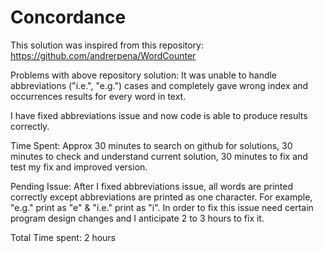 # Concordance

This solution was inspired from this repository: https://github.com/andrerpena/WordCounter

Problems with above repository solution: It was unable to handle abbreviations ("i.e.", "e.g.") cases and completely gave wrong index and occurrences results for every word in text.

I have fixed abbreviations issue and now code is able to produce results correctly.

Time Spent: Approx 30 minutes to search on github for solutions, 30 minutes to check and understand current solution, 30 minutes to fix and test my fix and improved version.

Pending Issue: After I fixed abbreviations issue, all words are printed correctly except abbreviations are printed as one character. For example, "e.g." print as "e" & "i.e." print as "i". In order to fix this issue need certain program design changes and I anticipate 2 to 3 hours to fix it. 

Total Time spent: 2 hours

